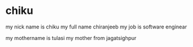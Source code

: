 # chiku
my nick name is chiku
my full name chiranjeeb
my job is software enginear

my mothername is tulasi
my mother from jagatsighpur
